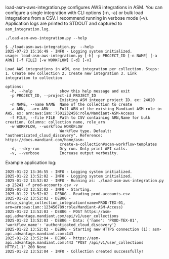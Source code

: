 load-asm-aws-integration.py configures AWS integrations in ASM.  You can configure a single integration with CLI options (-n, -a) or bulk load integrations from a CSV. I recommend running in verbose mode (-v). Application logs are printed to STDOUT and captured to `asm_integration.log`. 

`./load-asm-aws-integration.py --help`

```
$ ./load-asm-aws-integration.py  --help
2025-07-23 15:16:49 - INFO - Logging system initialized.
usage: load-asm-aws-integration.py [-h] -p PROJECT_ID [-n NAME] [-a ARN] [-f FILE] [-w WORKFLOW] [-d] [-v]

Load AWS integrations in ASM, one integration per collection. Steps: 1. Create new collection 2. Create new integration 3. Link
integration to collection

options:
  -h, --help            show this help message and exit
  -p PROJECT_ID, --project-id PROJECT_ID
                        Existing ASM integer project ID. ex: 24020
  -n NAME, --name NAME  Name of the collection to create
  -a ARN, --arn ARN     Full ARN of the existing Mandiant ASM role in AWS. ex: arn:aws:iam::7501232456:role/Mandiant-ASM-Access
  -f FILE, --file FILE  Path to CSV containing ARN,Name for bulk creation. Columns: collection_name, role_arn
  -w WORKFLOW, --workflow WORKFLOW
                        Workflow type. Default: "authenticated_cloud_discovery". Reference: https://docs.mandiant.com/home/asm-
                        create-a-collection#scan-workflow-templates
  -d, --dry-run         Dry run. Only print API calls.
  -v, --verbose         Increase output verbosity.
```

Example application log:
```
2025-01-22 13:36:55 - INFO - Logging system initialized.
2025-01-22 13:52:02 - INFO - Logging system initialized.
2025-01-22 13:52:02 - INFO - Running as: ./load-asm-aws-integration.py -p 25241 -f prod-accounts.csv -v
2025-01-22 13:52:02 - INFO - Starting.
2025-01-22 13:52:02 - DEBUG - Reading prod-accounts.csv
2025-01-22 13:52:02 - DEBUG - setup_single_collection_integration(name=PROD-TEX-01, arn=arn:aws:iam::123456789:role/Mandiant-ASM-Access)
2025-01-22 13:52:03 - DEBUG - POST https://asm-api.advantage.mandiant.com/api/v1/user_collections
2025-01-22 13:52:03 - DEBUG - Data: {'name': 'PROD-TEX-01', 'workflow_name': 'authenticated_cloud_discovery'}
2025-01-22 13:52:03 - DEBUG - Starting new HTTPS connection (1): asm-api.advantage.mandiant.com:443
2025-01-22 13:52:04 - DEBUG - https://asm-api.advantage.mandiant.com:443 "POST /api/v1/user_collections HTTP/1.1" 200 None
2025-01-22 13:52:04 - INFO - Collection created successfully!
```

